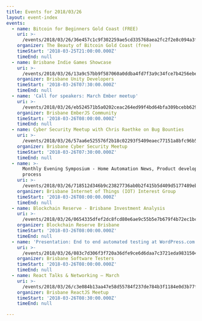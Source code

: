 ```yaml
---
title: Events for 2018/03/26
layout: event-index
events:
  - name: Bitcoin for Beginners Gold Coast (FREE)
    uri: >-
      /events/2018/03/26/36e457c1c9f302259ae5cd335768aea2fc2f2e8c094a3fc7f38bb60a6b132fb8
    organizer: The Beauty of Bitcoin Gold Coast (free)
    timeStart: '2018-03-25T21:00:00.000Z'
    timeEnd: null
  - name: Brisbane Indie Games Showcase
    uri: >-
      /events/2018/03/26/13a9c57bb9f587060a0ddba4fd7f3a9c34fce7b4256ebe9fb58fe373faf37222
    organizer: Brisbane Unity Developers
    timeStart: '2018-03-26T07:30:00.000Z'
    timeEnd: null
  - name: 'Call for speakers: March Ember meetup'
    uri: >-
      /events/2018/03/26/eb524571b5a0202ceac264ed99f4bd64bfa309bcebb6295ef236e02061e8fa2a
    organizer: Brisbane EmberJS Community
    timeStart: '2018-03-26T08:00:00.000Z'
    timeEnd: null
  - name: Cyber Security Meetup with Chris Raethke on Bug Bounties
    uri: >-
      /events/2018/03/26/57aa6e525576f2b18c02293f5409eaec77151a8bfc96b5a37b4c64e8ae82ffe6
    organizer: Brisbane Cyber Security Meetup
    timeStart: '2018-03-26T07:30:00.000Z'
    timeEnd: null
  - name: >-
      Monthly Evening Symposium - Home Automation News, Product development
      process
    uri: >-
      /events/2018/03/26/718512d346b9c23827736ab0b2f415b5d409d5177489ebd483e5c735c0c2ccfc
    organizer: Brisbane Internet of Things (IOT) Interest Group
    timeStart: '2018-03-26T08:00:00.000Z'
    timeEnd: null
  - name: Blockchain Reserve - Brisbane Investment Analysis
    uri: >-
      /events/2018/03/26/0654335dfef2dc8fcd80e6ae9c55b5e7b679f4b72ec1bcc87090cd6567b2086e
    organizer: Blockchain Reserve Brisbane
    timeStart: '2018-03-26T08:00:00.000Z'
    timeEnd: null
  - name: 'Presentation: End to end automated testing at WordPress.com'
    uri: >-
      /events/2018/03/26/083c7d306f3f720a36dfe9ce6d6daa7c3721eda983150473dc951f26e5f2894e
    organizer: Brisbane Software Testers
    timeStart: '2018-03-26T08:00:00.000Z'
    timeEnd: null
  - name: React Talks & Networking — March
    uri: >-
      /events/2018/03/26/c3e084b13aa47e58d55784f237de784b3f1184e0d3b77f403f576bb49cc53f94
    organizer: Brisbane ReactJS Meetup
    timeStart: '2018-03-26T08:30:00.000Z'
    timeEnd: null

---
```

